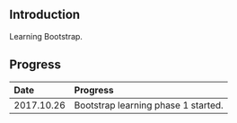 ## Introduction
Learning Bootstrap.

## Progress
| Date | Progress |
|:-----|:---------|
| 2017.10.26 | Bootstrap learning phase 1 started. |